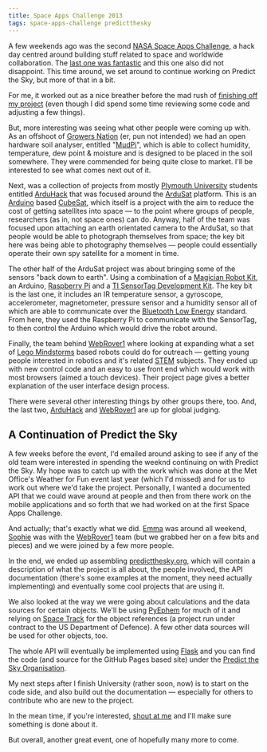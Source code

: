 ```yaml
---
title: Space Apps Challenge 2013
tags: space-apps-challenge predictthesky
---
```


A few weekends ago was the second [NASA Space Apps Challenge][], a hack day centred
around building stuff related to space and worldwide collaboration. The
[last one was fantastic][last] and this one also did not disappoint. This time 
around, we set around to continue working on Predict the Sky, but more of that in a 
bit.

For me, it worked out as a nice breather before the mad rush of [finishing off my
project][dissertation] (even though I did spend some time reviewing some code and
adjusting a few things).

But, more interesting was seeing what other people were coming up with. As an
offshoot of [Growers Nation][] (er, pun not intended) we had an open hardware soil
analyser, entitled "[MudPi][]", which is able to collect humidity, temperature,
dew point & moisture and is designed to be placed in the soil somewhere. They were
commended for being quite close to market. I'll be interested to see what comes
next out of it.

Next, was a collection of projects from mostly [Plymouth University][] students
entitled [ArduHack][] that was focused around the [ArduSat][] platform. This is an
[Arduino][] based [CubeSat][], which itself is a project with the aim to reduce the
cost of getting satellites into space &mdash; to the point where groups of people,
researchers (as in, not space ones) can do. Anyway, half of the team was focused
upon attaching an earth orientated camera to the ArduSat, so that people would be
able to photograph themselves from space; the key bit here was being able to
photography themselves &mdash; people could essentially operate their own spy
satellite for a moment in time.

The other half of the ArduSat project was about bringing some of the sensors "back
down to earth". Using a combination of a [Magician Robot Kit][], an Arduino, 
[Raspberry Pi][] and a [TI SensorTag Development Kit][]. The key bit is the last one,
it includes an IR temperature sensor, a gyroscope, accelerometer, magnetometer,
pressure sensor and a humidity sensor all of which are able to communicate over the
[Bluetooth Low Energy][] standard. From here, they used the Raspberry Pi to
communicate with the SensorTag, to then control the Arduino which would drive the
robot around.

Finally, the team behind [WebRover1][] where looking at expanding what a set of
[Lego Mindstorms][] based robots could do for outreach &mdash; getting young people
interested in robotics and it's related [STEM][] subjects. They ended up with new
control code and an easy to use front end which would work with most browsers
(aimed a touch devices). Their project page gives a better explanation of the user
interface design process.

There were several other interesting things by other groups there, too. And, the last 
two, [ArduHack][] and [WebRover1][] are up for global judging.

## A Continuation of Predict the Sky

A few weeks before the event, I'd emailed around asking to see if any of the old
team were interested in spending the weeknd continuing on with Predict the Sky. My
hope was to catch up with the work which was done at the Met Office's Weather for
Fun event last year (which I'd missed) and for us to work out where we'd take the
project. Personally, I wanted a documented API that we could wave around at people
and then from there work on the mobile applications and so forth that we had worked
on at the first Space Apps Challenge.

And actually; that's exactly what we did. [Emma][] was around all weekend, [Sophie][]
was with the [WebRover1][] team (but we grabbed her on a few bits and pieces) and we
were joined by a few more people.

In the end, we ended up assembling [predictthesky.org][pts], which will contain a
description of what the project is all about, the people involved, the API
documentation (there's some examples at the moment, they need actually implementing)
and eventually some cool projects that are using it.

We also looked at the way we were going about calculations and the data sources for
certain objects. We'll be using [PyEphem][] for much of it and relying on [Space Track][]
for the object references (a project run under contract to the US Department of
Defence). A few other data sources will be used for other objects, too.

The whole API will eventually be implemented using [Flask][] and you can find the
code (and source for the GitHub Pages based site) under the [Predict the Sky 
Organisation][].

My next steps after I finish University (rather soon, now) is to start on the code
side, and also build out the documentation &mdash; especially for others to
contribute who are new to the project.

In the mean time, if you're interested, [shout at me](/about) and I'll make sure
something is done about it.

But overall, another great event, one of hopefully many more to come.

[NASA Space Apps Challenge]: http://spaceappschallenge.org/
[last]: /posts/nasa-space-apps-challenge-predict-the-sky.html
[dissertation]: /posts/final-year-project-over.html
[Growers Nation]: http://www.growers-nation.org/
[MudPi]: http://spaceappschallenge.org/project/mudpi
[Plymouth University]: http://plymouth.ac.uk/
[ArduHack]: http://spaceappschallenge.org/project/arduhack/
[ArduSat]: http://www.kickstarter.com/projects/575960623/ardusat-your-arduino-experiment-in-space
[Arduino]: http://arduino.cc/
[CubeSat]: http://www.cubesat.org/
[Magician Robot Kit]: https://www.sparkfun.com/products/10825
[Raspberry Pi]: http://www.raspberrypi.org/
[TI SensorTag Development Kit]: http://www.ti.com/tool/cc2541dk-sensor
[Bluetooth Low Energy]: http://en.wikipedia.org/wiki/Bluetooth_low_energy
[WebRover1]: http://spaceappschallenge.org/project/webrover1/
[Lego Mindstorms]: http://mindstorms.lego.com/
[STEM]: http://en.wikipedia.org/wiki/STEM_fields
[Emma]: https://twitter.com/ehibling
[Sophie]: http://www.sophiedennis.co.uk/
[pts]: http://predictthesky.org/
[PyEphem]: http://rhodesmill.org/pyephem/
[Space Track]: https://www.space-track.org/
[Flask]: http://flask.pocoo.org/
[Predict the Sky Organisation]: https://github.com/PredictTheSky

